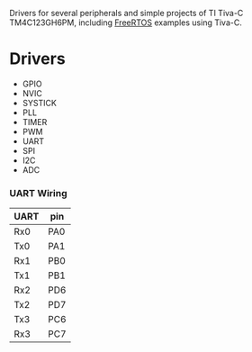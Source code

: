 Drivers for several peripherals and simple projects of TI Tiva-C TM4C123GH6PM, including [FreeRTOS](https://github.com/Mohammed-AhmedAF/ARM/tree/master/tiva-c/Examples) examples using Tiva-С.

# Drivers
- GPIO
- NVIC
- SYSTICK
- PLL
- TIMER
- PWM
- UART
- SPI
- I2C
- ADC

### UART Wiring
| UART | pin |
|---------|---------|
| Rx0 | PA0 |
| Tx0 | PA1 |
| Rx1 | PB0 |
| Tx1 | PB1 |
| Rx2 | PD6 |
| Tx2 | PD7 |
| Tx3 | PC6 |
| Rx3 | PC7 |
